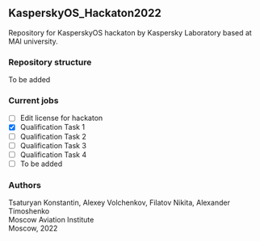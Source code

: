 ## KasperskyOS_Hackaton2022
Repository for KasperskyOS hackaton by Kaspersky Laboratory based at MAI university.  

### Repository structure
To be added

### Current jobs
 - [ ] Edit license for hackaton
 - [x] Qualification Task 1
 - [ ] Qualification Task 2
 - [ ] Qualification Task 3
 - [ ] Qualification Task 4
 - [ ] To be added

### Authors
Tsaturyan Konstantin, Alexey Volchenkov, Filatov Nikita, Alexander Timoshenko  
Moscow Aviation Institute  
Moscow, 2022  
